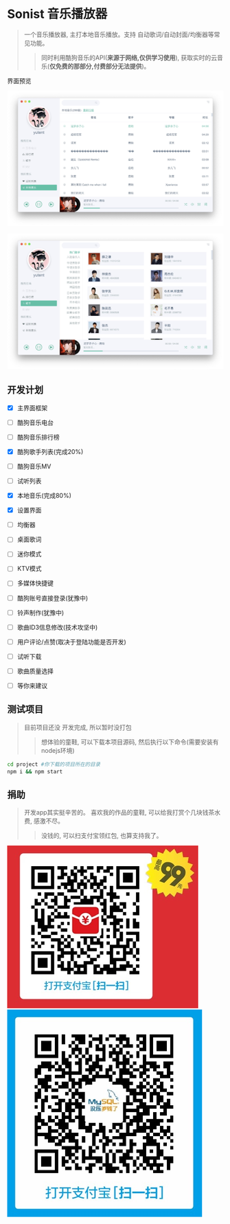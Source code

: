 # Sonist 音乐播放器
> 一个音乐播放器, 主打本地音乐播放。支持 自动歌词/自动封面/均衡器等常见功能。
>> 同时利用酷狗音乐的API(**来源于网络,仅供学习使用**), 获取实时的云音乐(**仅免费的那部分,付费部分无法提供**)。


界面预览

![demo](./demo1.jpg)

![demo](./demo2.jpg)


## 开发计划

- [x] 主界面框架
- [ ] 酷狗音乐电台
- [ ] 酷狗音乐排行榜
- [x] 酷狗歌手列表(完成20%)
- [ ] 酷狗音乐MV
- [ ] 试听列表
- [x] 本地音乐(完成80%)
- [x] 设置界面
- [ ] 均衡器
- [ ] 桌面歌词
- [ ] 迷你模式
- [ ] KTV模式
- [ ] 多媒体快捷键
- [ ] 酷狗账号直接登录(犹豫中)
- [ ] 铃声制作(犹豫中)
- [ ] 歌曲ID3信息修改(技术攻坚中)
- [ ] 用户评论/点赞(取决于登陆功能是否开发)
- [ ] 试听下载
- [ ] 歌曲质量选择
- [ ] 等你来建议


## 测试项目
> 目前项目还没 开发完成, 所以暂时没打包
>> 想体验的童鞋, 可以下载本项目源码, 然后执行以下命令(需要安装有nodejs环境)

```bash
cd project #你下载的项目所在的目录
npm i && npm start
```


## 捐助
> 开发app其实挺辛苦的。 喜欢我的作品的童鞋, 可以给我打赏个几块钱茶水费, 感激不尽。
>> 没钱的, 可以扫支付宝领红包, 也算支持我了。

![1](./ali0.jpg) ![2](./ali1.jpg)